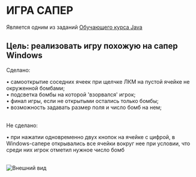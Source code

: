 # ИГРА САПЕР

Является одним из заданий [Обучающего курса Java](https://www.youtube.com/playlist?list=PLW8mAQ8rFUhKFkuXDTb3PT1GKz0T-lCv6)

Цель: реализовать игру похожую на сапер Windows
-----------
<p>Сделано:</p>
• самооткрытие соседних ячеек при щелчке ЛКМ на пустой ячейке не окруженной бомбами;
<br>• подсветка бомбы на которой 'взорвался' игрок;
<br>• финал игры, если не открытыми остались только бомбы;
<br>• возможность задавать размер поля и число бомб на нем;
<br>
<br>
<p>Не сделано:</p>
• при нажатии одновременно двух кнопок на ячейке с цифрой, в Windows-сапере открывались все ячейки вокруг нее при условии, что среди них игрок отметил нужное число бомб
<br>
<br>

![Внешний вид](https://github.com/maks-sl/JavaLessons/blob/master/src/main/java/ru/lessons/lesson13/demo/sapper.png)
